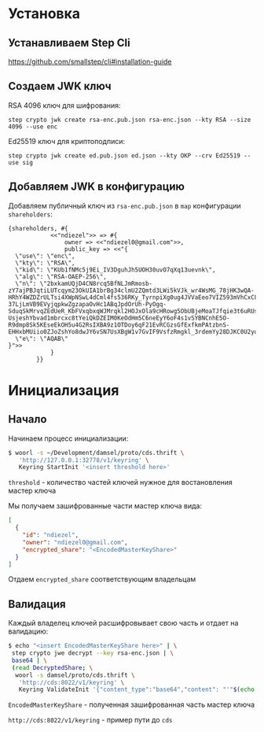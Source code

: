 # Установка

## Устанавливаем Step Cli

https://github.com/smallstep/cli#installation-guide

## Создаем JWK ключ

RSA 4096 ключ для шифрования:

    step crypto jwk create rsa-enc.pub.json rsa-enc.json --kty RSA --size 4096 --use enc
    
Ed25519 ключ для криптоподписи:
    
    step crypto jwk create ed.pub.json ed.json --kty OKP --crv Ed25519 --use sig
    
## Добавляем JWK в конфигурацию

Добавляем публичный ключ из `rsa-enc.pub.json` в `map` конфигурации `shareholders`:

```
{shareholders, #{
            <<"ndiezel">> => #{
                owner => <<"ndiezel0@gmail.com">>,
                public_key => <<"{
  \"use\": \"enc\",
  \"kty\": \"RSA\",
  \"kid\": \"KUb1fNMc5j9Ei_IV3DguhJh5UOH30uvO7qXq13uevnk\",
  \"alg\": \"RSA-OAEP-256\",
  \"n\": \"2bxkamUQjD4CN8rcq5BfNLJmRmosb-zY7ajPBJqtiLUTcqym23OkUIA1brBg34clmU2ZQmtd3LWi5kVJk_wr4WsMG_78jHK3wQA-HRhY4WZDZrULTsi4XWpNSwL4dCml4fs536RKy_TyrnpiXg0ug4JVVaEeo7VIZ593mVhCxC8Ev6FK8tZ2HGGOerUXLpgQdhcp9UwaI_l7jgoWNp1f7SuBqv1mfiw4ziC1yvwyXHTKy-37LjLmVB9EVyjqpkwZgzapaOvHc1ABqJpdOrUh-PyOgq-SduqSkMrvqZEdUeR_KbFVxqbxqWJMrqkl2HOJxOla9cHRowg5ObUBjeMoaTJfqie3t6uRUsFEFMzhIyvo6QMYHooxIdOdwpZ4tpzML6jv9o5DPtN375bKzy-UsjeshYbvad1mbrcxc8tYeiQkDZEIM0KeOdHm5C6neEyY6oF4s1vSYBNCnhE5O-R9dmp8Sk5KEseEkOH5u4G2RsIXBA9z1OTDoy6qF21EvRCGzsGfExfkmPAtzbnS-EHHxbMUiio0ZJoZshYo8dwJY6vSN7UsXBgW1v7GvIF9VsfzRmgkl_3rdemYy28DJKC0U2yufePcA3nUJEhtR3UO_tIlHxZvlDSX5eTx4vs5VkFfujNSiPsgH0PEeXABGBFbal7QxU1u0XHXIFwhW5cM8Fs\",
  \"e\": \"AQAB\"
}">>
            }
        }}
```

# Инициализация



## Начало

Начинаем процесс инициализации:

```bash
$ woorl -s ~/Development/damsel/proto/cds.thrift \
   'http://127.0.0.1:32778/v1/keyring' \
   Keyring StartInit '<insert threshold here>'
```

`threshold` - количество частей ключей нужное для востановления мастер ключа

Мы получаем зашифрованные части мастер ключа вида:

```json
[
  {
    "id": "ndiezel",
    "owner": "ndiezel0@gmail.com",
    "encrypted_share": "<EncodedMasterKeyShare>"
  }
]
```

Отдаем `encrypted_share` соответствующим владельцам

## Валидация

Каждый владелец ключей расшифровывает свою часть и отдает на валидацию:

```bash
$ echo "<insert EncodedMasterKeyShare here>" | \
 step crypto jwe decrypt --key rsa-enc.json | \
 base64 | \
 (read DecryptedShare; \
  woorl -s damsel/proto/cds.thrift \
   'http://cds:8022/v1/keyring' \
   Keyring ValidateInit '{"content_type":"base64","content": "'"$(echo $DecryptedShare)"'"}')
```

`EncodedMasterKeyShare` - полученная зашифрованная часть мастер ключа

`http://cds:8022/v1/keyring` - пример пути до `cds`